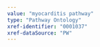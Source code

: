 ```yaml
---
value: "myocarditis pathway"
type: "Pathway Ontology"
xref-identifier: "0001037"
xref-dataSource: "PW"
---
```

